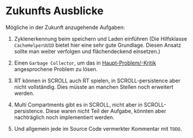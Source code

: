 # Zukunfts Ausblicke

Mögliche in der Zukunft anzugehende Aufgaben:

1. Zyklenerkennung beim speichern und Laden einführen (Die Hilfsklasse `CacheHelperUUID` bietet hier eine sehr gute Grundlage. Diesen Ansatz
   sollte man weiter verfolgen und flächendeckend einsetzen.)

1. Einen `Garbage Collector`, um das in [Haupt-Problem/-Kritik](Haupt-Problem--Kritik) angesprochene Problem zu lösen.

1. RT können in SCROLL auch RT spielen, in SCROLL-persistence aber nicht vollständig. Dies müsste an manchen Stellen noch erweitert werden.

1. Multi Compartments gibt es in SCROLL, nicht aber in SCROLL-persistence. Diese waren nicht Teil der Aufgabe, könnten aber nachträglich
   noch implementiert werden.

1. Und allgemein jede im Source Code vermerkter Kommentar mit `TODO`.

